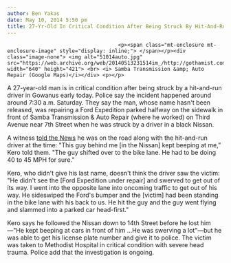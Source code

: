 ```yaml
---
author: Ben Yakas
date: May 10, 2014 5:50 pm
title: 27-Yr-Old In Critical Condition After Being Struck By Hit-And-Run Driver In Gowanus
---
```


	
										<p><span class="mt-enclosure mt-enclosure-image" style="display: inline;"> </span></p><div class="image-none"> <img alt="51014auto.jpg" src="https://web.archive.org/web/20140513231514im_/http://gothamist.com/attachments/byakas/51014auto.jpg" width="640" height="421"> <br> <i> Samba Transmission &amp; Auto Repair (Google Maps)</i></div> <p></p>

<p>A 27-year-old man is in critical condition after being struck by a hit-and-run driver in Gowanus early today. Police say the incident happened around around 7:30 a.m. Saturday. They say the man, whose name hasn&apos;t been released, was repairing a Ford Expedition parked halfway on the sidewalk in front of Samba Transmission &amp; Auto Repair (where he worked) on Third Avenue near 7th Street when he was struck by a driver in a black Nissan.</p>

<p>A witness <a href="https://web.archive.org/web/20140513231514/http://www.nydailynews.com/new-york/nyc-crime/man-clings-life-hit-and-run-accident-article-1.1787255">told the News</a> he was on the road along with the hit-and-run driver at the time: &quot;This guy behind me [in the Nissan] kept beeping at me,&#x201D; Kero told them. &quot;The guy shifted over to the bike lane. He had to be doing 40 to 45 MPH for sure.&quot; </p>

<p>Kero, who didn&apos;t give his last name, doesn&apos;t think the driver saw the victim: &quot;He didn&apos;t see the [Ford Expedition under repair] and swerved to get out of its way. I went into the opposite lane into oncoming traffic to get out of his way. He sideswiped the Ford&apos;s bumper and the [victim] had been standing in the bike lane with his back to us. He hit the guy and the guy went flying and slammed into a parked car head-first.&quot;</p>

<p>Kero says he followed the Nissan down to 14th Street before he lost him&#x2014;&quot;He kept beeping at cars in front of him ...He was swerving a lot&quot;&#x2014;but he was able to get his license plate number and give it to police. The victim was taken to Methodist Hospital in critical condition with severe head trauma. Police add that the investigation is ongoing.</p>					
										
									
				